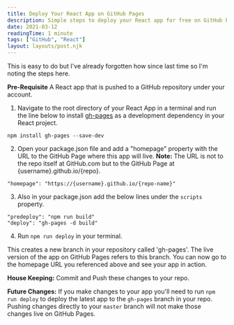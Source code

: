 ```yaml
---
title: Deploy Your React App on GitHub Pages
description: Simple steps to deploy your React app for free on GitHub Pages
date: 2021-03-12
readingTime: 1 minute
tags: ["GitHub", "React"]
layout: layouts/post.njk
---
```


This is easy to do but I've already forgotten how since last time so I'm noting the steps here.

**Pre-Requisite** A React app that is pushed to a GitHub repository under your account.

1. Navigate to the root directory of your React App in a terminal and run the line below to install [gh-pages](https://github.com/tschaub/gh-pages) as a development dependency in your React project.

<pre><code>npm install gh-pages --save-dev</code></pre>

2. Open your package.json file and add a "homepage" property with the URL to the GitHub Page where this app will live. **Note:** The URL is not to the repo itself at GitHub.com but to the GitHub Page at {username}.github.io/{repo}.

<pre><code>"homepage": "https://{username}.github.io/{repo-name}"</code></pre>

3. Also in your package.json add the below lines under the `scripts` property.

<pre><code>"predeploy": "npm run build"
"deploy": "gh-pages -d build"</code></pre>

4. Run `npm run deploy` in your terminal.

This creates a new branch in your repository called 'gh-pages'. The live version of the app on GitHub Pages refers to this branch. You can now go to the homepage URL you referenced above and see your app in action.

**House Keeping:** Commit and Push these changes to your repo.

**Future Changes:** If you make changes to your app you'll need to run `npm run deploy` to deploy the latest app to the `gh-pages` branch in your repo. Pushing changes directly to your `master` branch will not make those changes live on GitHub Pages.
